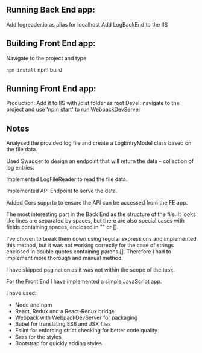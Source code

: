 ## Running Back End app:
Add logreader.io as alias for localhost
Add LogBackEnd to the IIS 

## Building Front End app:
Navigate to the project and type

` npm install
` npm build

## Running Front End app:
Production: Add it to IIS with /dist folder as root
Devel: navigate to the project and use 'npm start' to run WebpackDevServer 


## Notes
Analysed the provided log file and create a LogEntryModel class based on the file data.

Used Swagger to design an endpoint that will return the data - collection of log entries.

Implemented LogFileReader to read the file data.

Implemented API Endpoint to serve the data.

Added Cors supprto to ensure the API can be accessed from the FE app.


The most interesting part in the Back End as the structure of the file. It looks like lines are separated by spaces, but there are also special cases with fields containing spaces, enclosed in "" or [].

I've chosen to break them down using regular expressions and implemented this method, but it was not working correctly for the case of strings enclosed in double quotes containing parens [].
Therefore I had to implement more thorough and manual method.

I have skipped pagination as it was not within the scope of the task.


For the Front End I have implemented a simple JavaScript app.

I have used:

- Node and npm
- React, Redux and a React-Redux bridge
- Webpack with WebpackDevServer for packaging
- Babel for translating ES6 and JSX files
- Eslint for enforcing strict checking for better code quality
- Sass for the styles
- Bootstrap for quickly adding styles



